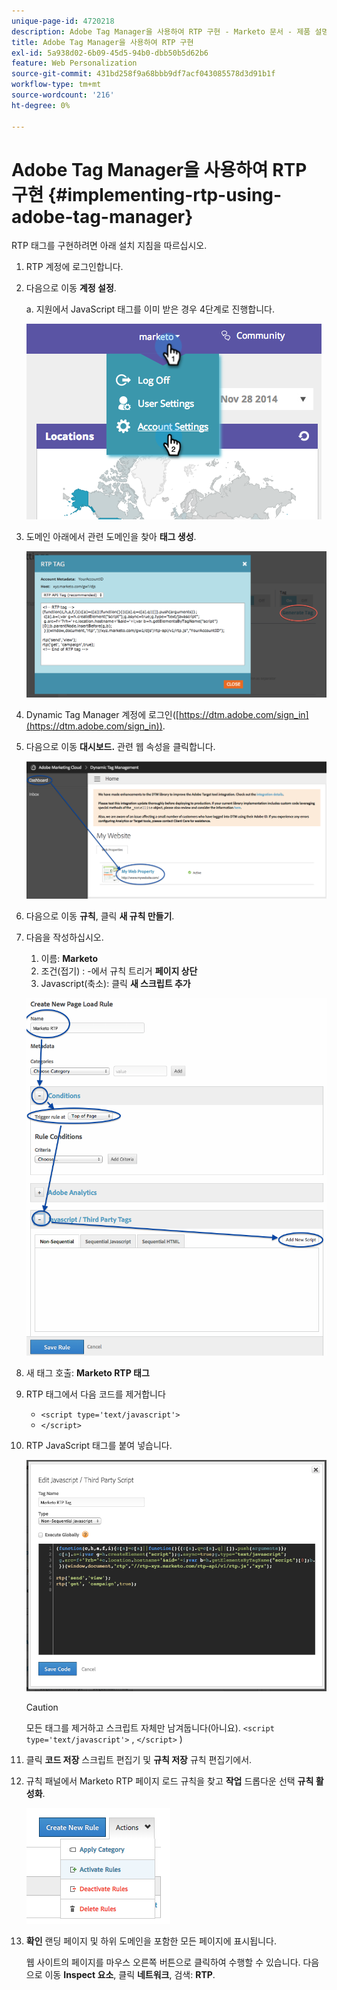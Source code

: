 ```yaml
---
unique-page-id: 4720218
description: Adobe Tag Manager을 사용하여 RTP 구현 - Marketo 문서 - 제품 설명서
title: Adobe Tag Manager을 사용하여 RTP 구현
exl-id: 5a938d02-6b09-45d5-94b0-dbb50b5d62b6
feature: Web Personalization
source-git-commit: 431bd258f9a68bbb9df7acf043085578d3d91b1f
workflow-type: tm+mt
source-wordcount: '216'
ht-degree: 0%

---
```


# Adobe Tag Manager을 사용하여 RTP 구현 {#implementing-rtp-using-adobe-tag-manager}

RTP 태그를 구현하려면 아래 설치 지침을 따르십시오.

1. RTP 계정에 로그인합니다.

1. 다음으로 이동 **계정 설정**.

   a. 지원에서 JavaScript 태그를 이미 받은 경우 4단계로 진행합니다.

   ![](assets/image2014-11-30-15-3a19-3a21-4.png)

1. 도메인 아래에서 관련 도메인을 찾아 **태그 생성**.

   ![](assets/image2014-11-30-15-3a20-3a17-4.png)

1. Dynamic Tag Manager 계정에 로그인([https://dtm.adobe.com/sign_in](https://dtm.adobe.com/sign_in)).

1. 다음으로 이동 **대시보드.** 관련 웹 속성을 클릭합니다.

   ![](assets/image2014-12-3-17-3a58-3a17.png)

1. 다음으로 이동 **규칙**, 클릭 **새 규칙 만들기**.

1. 다음을 작성하십시오.

   1. 이름: **Marketo**
   1. 조건(접기) : -에서 규칙 트리거 **페이지 상단**
   1. Javascript(축소): 클릭 **새 스크립트 추가**

   ![](assets/image2014-12-3-17-3a59-3a40.png)

1. 새 태그 호출: **Marketo RTP 태그**

1. RTP 태그에서 다음 코드를 제거합니다

   * `<script type='text/javascript'>`
   * `</script>`

1. RTP JavaScript 태그를 붙여 넣습니다.

   ![](assets/image2014-12-3-18-3a3-3a45.png)

   >[!CAUTION]
   >
   >모든 태그를 제거하고 스크립트 자체만 남겨둡니다(아니요). `<script type='text/javascript'>` , `</script>` )

1. 클릭 **코드 저장** 스크립트 편집기 및 **규칙 저장** 규칙 편집기에서.

1. 규칙 패널에서 Marketo RTP 페이지 로드 규칙을 찾고 **작업** 드롭다운 선택 **규칙 활성화**.

   ![](assets/image2014-12-3-18-3a4-3a14.png)

1. **확인** 랜딩 페이지 및 하위 도메인을 포함한 모든 페이지에 표시됩니다.

   웹 사이트의 페이지를 마우스 오른쪽 버튼으로 클릭하여 수행할 수 있습니다. 다음으로 이동 **Inspect 요소**, 클릭 **네트워크**, 검색: **RTP**.
